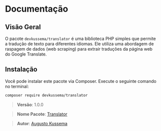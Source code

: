 # Documentação

## Visão Geral

O pacote `devkussema/translator` é uma biblioteca PHP simples que permite a tradução de texto para diferentes idiomas. Ele utiliza uma abordagem de raspagem de dados (web scraping) para extrair traduções da página web do Google Translate.

## Instalação

Você pode instalar este pacote via Composer. Execute o seguinte comando no terminal:

```bash
composer require devkussema/translator
```

> **Versão**: 1.0.0

> **Nome Pacote**: [Translator](https://github.com/devkussema/translator)

> **Autor**: [Augusto Kussema](https://github.com/devkussema)
